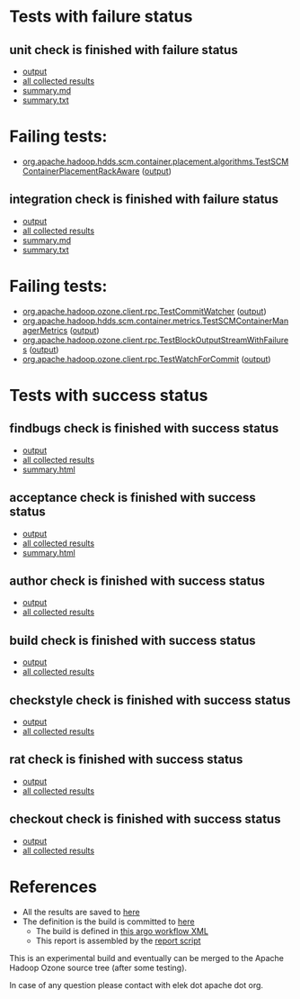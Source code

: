 # Tests with failure status

## unit check is finished with failure status

   * [output](https://raw.githubusercontent.com/elek/ozone-ci-q4/master/pr/pr-hdds-2278-dv8k5/unit/output.log)
   * [all collected results](https://github.com/elek/ozone-ci-q4/tree/master/pr/pr-hdds-2278-dv8k5/unit)
   * [summary.md](https://github.com/elek/ozone-ci-q4/tree/master/pr/pr-hdds-2278-dv8k5/unit/summary.md)
   * [summary.txt](https://github.com/elek/ozone-ci-q4/tree/master/pr/pr-hdds-2278-dv8k5/unit/summary.txt)

# Failing tests: 

 * [org.apache.hadoop.hdds.scm.container.placement.algorithms.TestSCMContainerPlacementRackAware](hadoop-hdds/server-scm/org.apache.hadoop.hdds.scm.container.placement.algorithms.TestSCMContainerPlacementRackAware.txt) ([output](hadoop-hdds/server-scm/org.apache.hadoop.hdds.scm.container.placement.algorithms.TestSCMContainerPlacementRackAware-output.txt))

## integration check is finished with failure status

   * [output](https://raw.githubusercontent.com/elek/ozone-ci-q4/master/pr/pr-hdds-2278-dv8k5/integration/output.log)
   * [all collected results](https://github.com/elek/ozone-ci-q4/tree/master/pr/pr-hdds-2278-dv8k5/integration)
   * [summary.md](https://github.com/elek/ozone-ci-q4/tree/master/pr/pr-hdds-2278-dv8k5/integration/summary.md)
   * [summary.txt](https://github.com/elek/ozone-ci-q4/tree/master/pr/pr-hdds-2278-dv8k5/integration/summary.txt)

# Failing tests: 

 * [org.apache.hadoop.ozone.client.rpc.TestCommitWatcher](hadoop-ozone/integration-test/org.apache.hadoop.ozone.client.rpc.TestCommitWatcher.txt) ([output](hadoop-ozone/integration-test/org.apache.hadoop.ozone.client.rpc.TestCommitWatcher-output.txt))
 * [org.apache.hadoop.hdds.scm.container.metrics.TestSCMContainerManagerMetrics](hadoop-ozone/integration-test/org.apache.hadoop.hdds.scm.container.metrics.TestSCMContainerManagerMetrics.txt) ([output](hadoop-ozone/integration-test/org.apache.hadoop.hdds.scm.container.metrics.TestSCMContainerManagerMetrics-output.txt))
 * [org.apache.hadoop.ozone.client.rpc.TestBlockOutputStreamWithFailures](hadoop-ozone/integration-test/org.apache.hadoop.ozone.client.rpc.TestBlockOutputStreamWithFailures.txt) ([output](hadoop-ozone/integration-test/org.apache.hadoop.ozone.client.rpc.TestBlockOutputStreamWithFailures-output.txt))
 * [org.apache.hadoop.ozone.client.rpc.TestWatchForCommit](hadoop-ozone/integration-test/org.apache.hadoop.ozone.client.rpc.TestWatchForCommit.txt) ([output](hadoop-ozone/integration-test/org.apache.hadoop.ozone.client.rpc.TestWatchForCommit-output.txt))


# Tests with success status

## findbugs check is finished with success status

   * [output](https://raw.githubusercontent.com/elek/ozone-ci-q4/master/pr/pr-hdds-2278-dv8k5/findbugs/output.log)
   * [all collected results](https://github.com/elek/ozone-ci-q4/tree/master/pr/pr-hdds-2278-dv8k5/findbugs)
   * [summary.html](https://elek.github.io/ozone-ci-q4/pr/pr-hdds-2278-dv8k5/findbugs/summary.html)


## acceptance check is finished with success status

   * [output](https://raw.githubusercontent.com/elek/ozone-ci-q4/master/pr/pr-hdds-2278-dv8k5/acceptance/output.log)
   * [all collected results](https://github.com/elek/ozone-ci-q4/tree/master/pr/pr-hdds-2278-dv8k5/acceptance)
   * [summary.html](https://elek.github.io/ozone-ci-q4/pr/pr-hdds-2278-dv8k5/acceptance/summary.html)


## author check is finished with success status

   * [output](https://raw.githubusercontent.com/elek/ozone-ci-q4/master/pr/pr-hdds-2278-dv8k5/author/output.log)
   * [all collected results](https://github.com/elek/ozone-ci-q4/tree/master/pr/pr-hdds-2278-dv8k5/author)


## build check is finished with success status

   * [output](https://raw.githubusercontent.com/elek/ozone-ci-q4/master/pr/pr-hdds-2278-dv8k5/build/output.log)
   * [all collected results](https://github.com/elek/ozone-ci-q4/tree/master/pr/pr-hdds-2278-dv8k5/build)


## checkstyle check is finished with success status

   * [output](https://raw.githubusercontent.com/elek/ozone-ci-q4/master/pr/pr-hdds-2278-dv8k5/checkstyle/output.log)
   * [all collected results](https://github.com/elek/ozone-ci-q4/tree/master/pr/pr-hdds-2278-dv8k5/checkstyle)


## rat check is finished with success status

   * [output](https://raw.githubusercontent.com/elek/ozone-ci-q4/master/pr/pr-hdds-2278-dv8k5/rat/output.log)
   * [all collected results](https://github.com/elek/ozone-ci-q4/tree/master/pr/pr-hdds-2278-dv8k5/rat)


## checkout check is finished with success status

   * [output](https://raw.githubusercontent.com/elek/ozone-ci-q4/master/pr/pr-hdds-2278-dv8k5/checkout/output.log)
   * [all collected results](https://github.com/elek/ozone-ci-q4/tree/master/pr/pr-hdds-2278-dv8k5/checkout)




# References

 * All the results are saved to [here](https://github.com/elek/ozone-ci-q4/tree/master/pr/pr-hdds-2278-dv8k5/)
 * The definition is the build is committed to [here](https://github.com/elek/argo-ozone)
    * The build is defined in [this argo workflow XML](https://github.com/elek/argo-ozone/blob/master/ozone-build.yaml)
    * This report is assembled by the [report script](https://github.com/elek/argo-ozone/blob/master/scripts/report.sh)

This is an experimental build and eventually can be merged to the Apache Hadoop Ozone source tree (after some testing).

In case of any question please contact with elek dot apache dot org.
